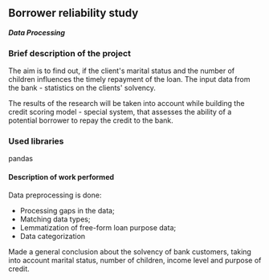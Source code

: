 ## Borrower reliability study
***Data Processing***

### Brief description of the project

The aim is to find out, if the client's marital status and the number of children influences the timely repayment of the loan. The input data from the bank - statistics on the clients' solvency.

The results of the research will be taken into account while building the credit scoring model - special system, that assesses the ability of a potential borrower to repay the credit to the bank. 

### Used libraries
pandas

#### Description of work performed
Data preprocessing is done:
- Processing gaps in the data;
- Matching data types;
- Lemmatization of free-form loan purpose data;
- Data categorization

Made a general conclusion about the solvency of bank customers, taking into account marital status, number of children, income level and purpose of credit.